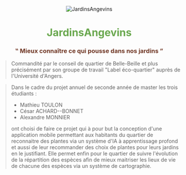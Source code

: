 <div align="center" style="text-align: center;">

![JardinsAngevins](https://avatars.githubusercontent.com/u/116069830?s=400&u=d1e3f80b6441f40bc7a1f21ab9d8eecd12a08bb7&v=4)

<h1 color="#6AA84F" style="color: #6AA84F; font-weight: bold;"> JardinsAngevins </h1>

<h3 color="#703826" style="color: #703826;; font-weight: bold;"> ‟ Mieux connaître ce qui pousse dans nos jardins ” </h3>

</div>

> Commandité par le conseil de quartier de Belle-Beille et plus précisément par son groupe de travail "Label éco-quartier" auprès de l'Université d'Angers.

> Dans le cadre du projet annuel de seconde année de master les trois étudiants :
>   - Mathieu TOULON
> 	- César ACHARD--BONNET
>	- Alexandre MONNIER 
>
> ont choisi de faire ce projet qui à pour but la conception d'une application mobile permettant aux habitants du quartier de reconnaitre des plantes via un système d'IA à apprentissage profond et aussi de leur recommander des choix de plantes pour leurs jardins en le justifiant. Elle permet enfin pour le quartier de suivre l'évolution de la répartition des espèces afin de mieux maitriser les lieux de vie de chacune des espèces via un système de cartographie.
